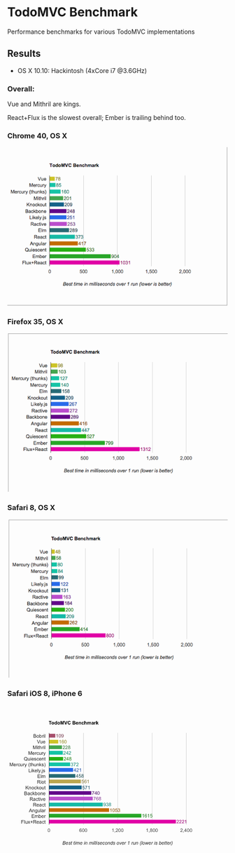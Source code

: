 # TodoMVC Benchmark

Performance benchmarks for various TodoMVC implementations

## Results

*  OS X 10.10: Hackintosh (4xCore i7 @3.6GHz)

### Overall:

Vue and Mithril are kings.

React+Flux  is the slowest overall; Ember is trailing behind too.

### Chrome 40, OS X
![Chrome](Chrome.png)

### Firefox 35, OS X
![Firefox](Firefox.png)

### Safari 8, OS X
![Safari](Safari.png)

### Safari iOS 8, iPhone 6
![iOS](iOS.png)